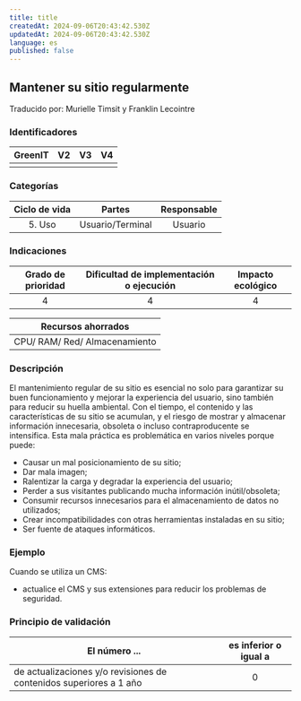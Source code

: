 ```yaml
---
title: title
createdAt: 2024-09-06T20:43:42.530Z
updatedAt: 2024-09-06T20:43:42.530Z
language: es
published: false
---
```

## Mantener su sitio regularmente
Traducido por: Murielle Timsit y Franklin Lecointre

### Identificadores

| GreenIT |  V2  |  V3  |  V4  |
|:-------:|:----:|:----:|:----:|
|      |   |   |      |

### Categorías

| Ciclo de vida | Partes | Responsable |
|:---------:|:----:|:----:|
| 5. Uso | Usuario/Terminal | Usuario |

### Indicaciones

| Grado de prioridad   | Dificultad de implementación o ejecución | Impacto ecológico   |
|:-------------------:|:-------------------------:|:---------------------:|
| 4 | 4 | 4 |

| Recursos ahorrados |
|:----------------------------------------------------------:|
| CPU/ RAM/ Red/ Almacenamiento  |

### Descripción

El mantenimiento regular de su sitio es esencial no solo para garantizar su buen funcionamiento y mejorar la experiencia del usuario, sino también para reducir su huella ambiental. Con el tiempo, el contenido y las características de su sitio se acumulan, y el riesgo de mostrar y almacenar información innecesaria, obsoleta o incluso contraproducente se intensifica.
Esta mala práctica es problemática en varios niveles porque puede:

- Causar un mal posicionamiento de su sitio;
- Dar mala imagen;
- Ralentizar la carga y degradar la experiencia del usuario;
- Perder a sus visitantes publicando mucha información inútil/obsoleta;
- Consumir recursos innecesarios para el almacenamiento de datos no utilizados;
- Crear incompatibilidades con otras herramientas instaladas en su sitio;
- Ser fuente de ataques informáticos.

### Ejemplo

Cuando se utiliza un CMS:
- actualice el CMS y sus extensiones para reducir los problemas de seguridad.

### Principio de validación

| El número ... | es inferior o igual a |
| ------------- | :---------------------: |
| de actualizaciones y/o revisiones de contenidos superiores a 1 año  | 0 |
